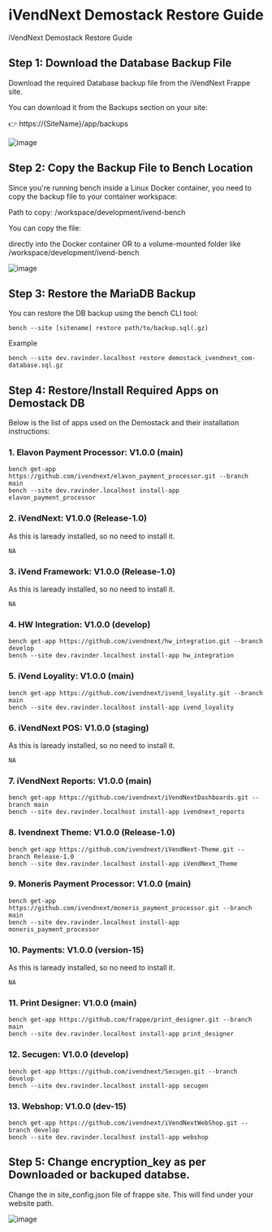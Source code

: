 # iVendNext Demostack Restore Guide
iVendNext Demostack Restore Guide
## Step 1: Download the Database Backup File
Download the required Database backup file from the iVendNext Frappe site.

You can download it from the Backups section on your site:

👉 https://{SiteName}/app/backups

   ![image](https://github.com/user-attachments/assets/aa1994ac-7d64-484f-b278-489f549d82c2)

## Step 2: Copy the Backup File to Bench Location
Since you're running bench inside a Linux Docker container, you need to copy the backup file to your container workspace:

Path to copy: /workspace/development/ivend-bench

You can copy the file:

directly into the Docker container
OR
to a volume-mounted folder like /workspace/development/ivend-bench

   ![image](https://github.com/user-attachments/assets/0740683d-8684-4f7a-98e1-c91abf0bf73c)


## Step 3: Restore the MariaDB Backup

You can restore the DB backup using the bench CLI tool:
    
    bench --site [sitename] restore path/to/backup.sql(.gz)
    
Example

    bench --site dev.ravinder.localhost restore demostack_ivendnext_com-database.sql.gz

## Step 4: Restore/Install Required Apps on Demostack DB
Below is the list of apps used on the Demostack and their installation instructions:

### 1. Elavon Payment Processor: V1.0.0 (main)

    bench get-app https://github.com/ivendnext/elavon_payment_processor.git --branch main
    bench --site dev.ravinder.localhost install-app elavon_payment_processor
 
### 2. iVendNext: V1.0.0 (Release-1.0)
As this is laready installed, so no need to install it.

    NA
 
### 3. iVend Framework: V1.0.0 (Release-1.0)
As this is laready installed, so no need to install it.

    NA
 
### 4. HW Integration: V1.0.0 (develop)

    bench get-app https://github.com/ivendnext/hw_integration.git --branch develop
    bench --site dev.ravinder.localhost install-app hw_integration
 
### 5. iVend Loyality: V1.0.0 (main)

    bench get-app https://github.com/ivendnext/ivend_loyality.git --branch main
    bench --site dev.ravinder.localhost install-app ivend_loyality
 
### 6. iVendNext POS: V1.0.0 (staging)
As this is laready installed, so no need to install it.

    NA
 
### 7. iVendNext Reports: V1.0.0 (main)

    bench get-app https://github.com/ivendnext/iVendNextDashboards.git --branch main
    bench --site dev.ravinder.localhost install-app ivendnext_reports
 
### 8. Ivendnext Theme: V1.0.0 (Release-1.0)

    bench get-app https://github.com/ivendnext/iVendNext-Theme.git --branch Release-1.0
    bench --site dev.ravinder.localhost install-app iVendNext_Theme
 
### 9. Moneris Payment Processor: V1.0.0 (main)

    bench get-app https://github.com/ivendnext/moneris_payment_processor.git --branch main
    bench --site dev.ravinder.localhost install-app moneris_payment_processor
 
### 10. Payments: V1.0.0 (version-15)
As this is laready installed, so no need to install it.

    NA
 
### 11. Print Designer: V1.0.0 (main)

    bench get-app https://github.com/frappe/print_designer.git --branch main
    bench --site dev.ravinder.localhost install-app print_designer
 
### 12. Secugen: V1.0.0 (develop)

    bench get-app https://github.com/ivendnext/Secugen.git --branch develop
    bench --site dev.ravinder.localhost install-app secugen
 
### 13. Webshop: V1.0.0 (dev-15)

    bench get-app https://github.com/ivendnext/iVendNextWebShop.git --branch develop
    bench --site dev.ravinder.localhost install-app webshop

## Step 5: Change encryption_key as per Downloaded or backuped databse.
Change the in site_config.json file of frappe site. This will find under your website path.

![image](https://github.com/user-attachments/assets/1d77a8b0-5488-4ebf-9e8b-06f1e357aa8f)
